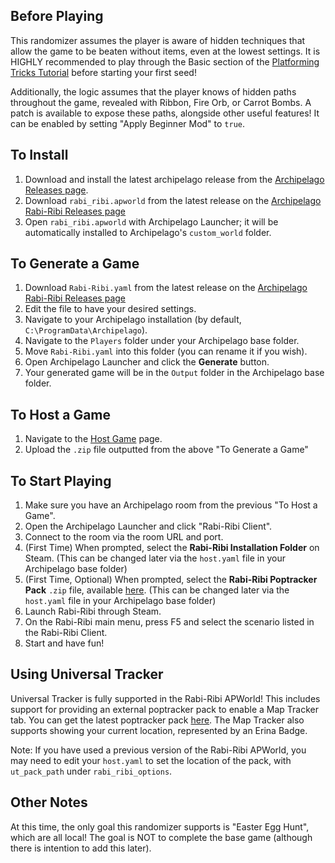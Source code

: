 ## Before Playing
This randomizer assumes the player is aware of hidden techniques that allow the game to be beaten without items, even at the lowest settings. It is HIGHLY recommended to play through the Basic section of the [Platforming Tricks Tutorial](https://steamcommunity.com/sharedfiles/filedetails/?id=1706422414) before starting your first seed!

Additionally, the logic assumes that the player knows of hidden paths throughout the game, revealed with Ribbon, Fire Orb, or Carrot Bombs. A patch is available to expose these paths, alongside other useful features! It can be enabled by setting "Apply Beginner Mod" to `true`.

## To Install
1. Download and install the latest archipelago release from the [Archipelago Releases page](https://github.com/ArchipelagoMW/Archipelago/releases).
2. Download `rabi_ribi.apworld` from the latest release on the [Archipelago Rabi-Ribi Releases page](https://github.com/tdkollins/Archipelago-Rabi-Ribi/releases)
3. Open `rabi_ribi.apworld` with Archipelago Launcher; it will be automatically installed to Archipelago's `custom_world` folder.

## To Generate a Game
1. Download `Rabi-Ribi.yaml` from the latest release on the [Archipelago Rabi-Ribi Releases page](https://github.com/tdkollins/Archipelago-Rabi-Ribi/releases)
2. Edit the file to have your desired settings.
3. Navigate to your Archipelago installation (by default, `C:\ProgramData\Archipelago`).
4. Navigate to the `Players` folder under your Archipelago base folder.
5. Move `Rabi-Ribi.yaml` into this folder (you can rename it if you wish).
6. Open Archipelago Launcher and click the **Generate** button.
7. Your generated game will be in the `Output` folder in the Archipelago base folder.

## To Host a Game
1. Navigate to the [Host Game](https://archipelago.gg/uploads) page.
2. Upload the `.zip` file outputted from the above "To Generate a Game"

## To Start Playing
1. Make sure you have an Archipelago room from the previous "To Host a Game".
2. Open the Archipelago Launcher and click "Rabi-Ribi Client".
3. Connect to the room via the room URL and port.
4. (First Time) When prompted, select the **Rabi-Ribi Installation Folder** on Steam. (This can be changed later via the `host.yaml` file in your Archipelago base folder)
5. (First Time, Optional) When prompted, select the **Rabi-Ribi Poptracker Pack** `.zip` file, available [here](https://github.com/rajanb/RabiRibiPoptracker). (This can be changed later via the `host.yaml` file in your Archipelago base folder)
6. Launch Rabi-Ribi through Steam.
7. On the Rabi-Ribi main menu, press F5 and select the scenario listed in the Rabi-Ribi Client.
8. Start and have fun!

## Using Universal Tracker
Universal Tracker is fully supported in the Rabi-Ribi APWorld! This includes support for providing an external poptracker pack to enable a Map Tracker tab. You can get the latest poptracker pack [here](https://github.com/rajanb/RabiRibiPoptracker). The Map Tracker also supports showing your current location, represented by an Erina Badge.

Note: If you have used a previous version of the Rabi-Ribi APWorld, you may need to edit your `host.yaml` to set the location of the pack, with `ut_pack_path` under `rabi_ribi_options`.

## Other Notes
At this time, the only goal this randomizer supports is "Easter Egg Hunt", which are all local! The goal is NOT to complete the base game (although there is intention to add this later).